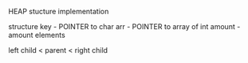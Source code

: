 HEAP stucture implementation

structure 
    key - POINTER to char
    arr - POINTER to array of int
    amount - amount elements

left child < parent < right child